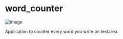 # word_counter

![image](https://user-images.githubusercontent.com/47973568/161440934-32b47386-9a3f-437c-ace9-57ecba684c5b.png)

Application to counter every word you write on textarea.

